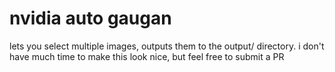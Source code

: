 # nvidia auto gaugan
lets you select multiple images, outputs them to the output/ directory. i don't have much time to make this look nice, but feel free to submit a PR
